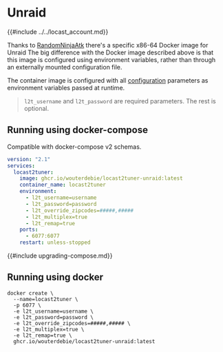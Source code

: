 # Unraid
{{#include ../../locast_account.md}}

Thanks to [RandomNinjaAtk](https://github.com/RandomNinjaAtk) there's a specific x86-64 Docker image for Unraid The big difference with the Docker image described above is that this image is configured using environment variables, rather than through an externally mounted configuration file.

The container image is configured with all [configuration](../../configuration.md) parameters as environment variables passed at runtime.

> `l2t_username` and `l2t_password` are required parameters. The rest is optional.

## Running using docker-compose
Compatible with docker-compose v2 schemas.
```yaml
version: "2.1"
services:
  locast2tuner:
    image: ghcr.io/wouterdebie/locast2tuner-unraid:latest
    container_name: locast2tuner
    environment:
      - l2t_username=username
      - l2t_password=password
      - l2t_override_zipcodes=#####,#####
      - l2t_multiplex=true
      - l2t_remap=true
    ports:
      - 6077:6077
    restart: unless-stopped
```

{{#include upgrading-compose.md}}

## Running using docker
```
docker create \
  --name=locast2tuner \
  -p 6077 \
  -e l2t_username=username \
  -e l2t_password=password \
  -e l2t_override_zipcodes=#####,##### \
  -e l2t_multiplex=true \
  -e l2t_remap=true \
  ghcr.io/wouterdebie/locast2tuner-unraid:latest
```
